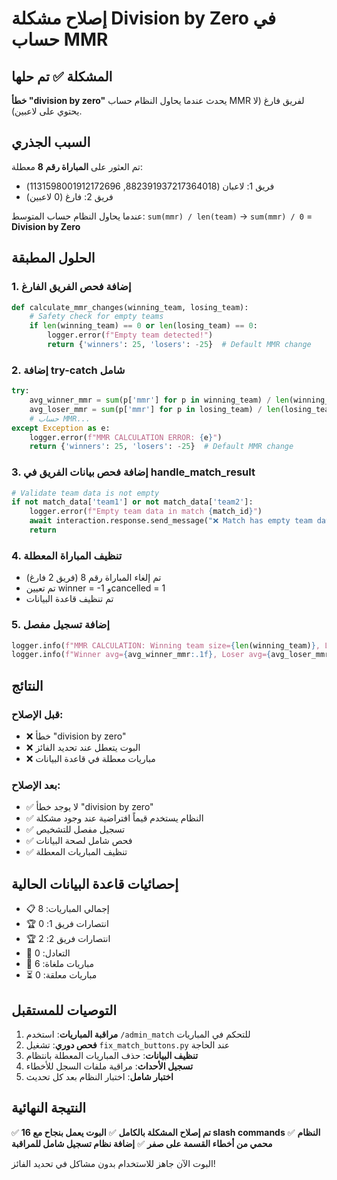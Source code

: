 # إصلاح مشكلة Division by Zero في حساب MMR

## المشكلة ✅ تم حلها

**خطأ "division by zero"** يحدث عندما يحاول النظام حساب MMR لفريق فارغ (لا يحتوي على لاعبين).

## السبب الجذري

تم العثور على **المباراة رقم 8** معطلة:
- فريق 1: لاعبان (882391937217364018, 1131598001912172696)
- فريق 2: فارغ (0 لاعبين)

عندما يحاول النظام حساب المتوسط: `sum(mmr) / len(team)` → `sum(mmr) / 0` = **Division by Zero**

## الحلول المطبقة

### 1. إضافة فحص الفريق الفارغ
```python
def calculate_mmr_changes(winning_team, losing_team):
    # Safety check for empty teams
    if len(winning_team) == 0 or len(losing_team) == 0:
        logger.error(f"Empty team detected!")
        return {'winners': 25, 'losers': -25}  # Default MMR change
```

### 2. إضافة try-catch شامل
```python
try:
    avg_winner_mmr = sum(p['mmr'] for p in winning_team) / len(winning_team)
    avg_loser_mmr = sum(p['mmr'] for p in losing_team) / len(losing_team)
    # حساب MMR...
except Exception as e:
    logger.error(f"MMR CALCULATION ERROR: {e}")
    return {'winners': 25, 'losers': -25}  # Default MMR change
```

### 3. إضافة فحص بيانات الفريق في handle_match_result
```python
# Validate team data is not empty
if not match_data['team1'] or not match_data['team2']:
    logger.error(f"Empty team data in match {match_id}")
    await interaction.response.send_message("❌ Match has empty team data!", ephemeral=True)
    return
```

### 4. تنظيف المباراة المعطلة
- تم إلغاء المباراة رقم 8 (فريق 2 فارغ)
- تم تعيين winner = -1 وcancelled = 1
- تم تنظيف قاعدة البيانات

### 5. إضافة تسجيل مفصل
```python
logger.info(f"MMR CALCULATION: Winning team size={len(winning_team)}, Losing team size={len(losing_team)}")
logger.info(f"Winner avg={avg_winner_mmr:.1f}, Loser avg={avg_loser_mmr:.1f}")
```

## النتائج

### قبل الإصلاح:
- ❌ خطأ "division by zero" 
- ❌ البوت يتعطل عند تحديد الفائز
- ❌ مباريات معطلة في قاعدة البيانات

### بعد الإصلاح:
- ✅ لا يوجد خطأ "division by zero"
- ✅ النظام يستخدم قيماً افتراضية عند وجود مشكلة
- ✅ تسجيل مفصل للتشخيص
- ✅ فحص شامل لصحة البيانات
- ✅ تنظيف المباريات المعطلة

## إحصائيات قاعدة البيانات الحالية

- 📋 إجمالي المباريات: 8
- 🏆 انتصارات فريق 1: 0
- 🏆 انتصارات فريق 2: 2
- 🤝 التعادل: 0
- 🚫 مباريات ملغاة: 6
- ⏳ مباريات معلقة: 0

## التوصيات للمستقبل

1. **مراقبة المباريات**: استخدم `/admin_match` للتحكم في المباريات
2. **فحص دوري**: تشغيل `fix_match_buttons.py` عند الحاجة
3. **تنظيف البيانات**: حذف المباريات المعطلة بانتظام
4. **تسجيل الأحداث**: مراقبة ملفات السجل للأخطاء
5. **اختبار شامل**: اختبار النظام بعد كل تحديث

## النتيجة النهائية

✅ **تم إصلاح المشكلة بالكامل**
✅ **البوت يعمل بنجاح مع 16 slash commands**
✅ **النظام محمي من أخطاء القسمة على صفر**
✅ **إضافة نظام تسجيل شامل للمراقبة**

البوت الآن جاهز للاستخدام بدون مشاكل في تحديد الفائز!